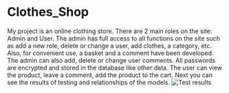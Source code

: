 # Clothes_Shop
My project is an online clothing store. There are 2 main roles on the site: Admin and User. The admin has full access to all functions on the site such as add a new role, delete or change a user, add clothes, a category, etc. Also, for convenient use, a basket and a comment have been developed. The admin can also add, delete or change user comments. All passwords are encrypted and stored in the database like other data. The user can view the product, leave a comment, add the product to the cart. 
Next you can see the results of testing and relationships of the models.
![Test results](https://sun9-61.userapi.com/impg/SwgA7tKN6Kn4nfCf6QWoQO8B8VH1_gudNEkKWQ/MNunKofNBGM.jpg?size=1280x678&quality=96&sign=0c6d12606d5a636007d2a6105d827f41&type=album)
